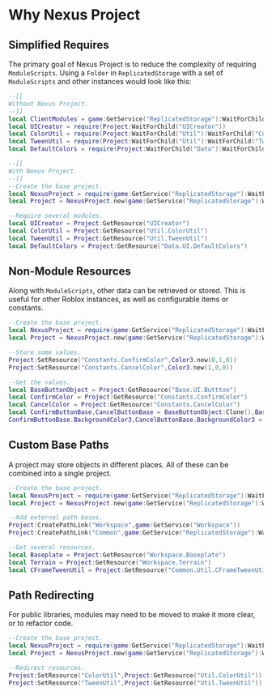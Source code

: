 # Why Nexus Project

## Simplified Requires
The primary goal of Nexus Project is to reduce
the complexity of requiring `ModuleScripts`.
Using a `Folder` in `ReplicatedStorage` with a
set of `ModuleScripts` and other instances would
look like this:

```lua
--[[
Without Nexus Project.
--]]
local ClientModules = game:GetService("ReplicatedStorage"):WaitForChild("ClientModules")
local UICreator = require(Project:WaitForChild("UICreator"))
local ColorUtil = require(Project:WaitForChild("Util"):WaitForChild("ColorUtil"))
local TweenUtil = require(Project:WaitForChild("Util"):WaitForChild("TweenUtil"))
local DefaultColors = require(Project:WaitForChild("Data"):WaitForChild("UI"):WaitForChild("DefaultColors"))

--[[
With Nexus Project.
--]]
--Create the base project.
local NexusProject = require(game:GetService("ReplicatedStorage"):WaitForChild("NexusProject"))
local Project = NexusProject.new(game:GetService("ReplicatedStorage"):WaitForChild("ClientModules"))

--Require several modules.
local UICreator = Project:GetResource("UICreator")
local ColorUtil = Project:GetResource("Util.ColorUtil")
local TweenUtil = Project:GetResource("Util.TweenUtil")
local DefaultColors = Project:GetResource("Data.UI.DefaultColors")
```

## Non-Module Resources
Along with `ModuleScripts`, other data can be
retrieved or stored. This is useful for other
Roblox instances, as well as configurable items
or constants.

```lua
--Create the base project.
local NexusProject = require(game:GetService("ReplicatedStorage"):WaitForChild("NexusProject"))
local Project = NexusProject.new(game:GetService("ReplicatedStorage"):WaitForChild("ClientModules"))

--Store some values.
Project:SetResource("Constants.ConfirmColor",Color3.new(0,1,0))
Project:SetResource("Constants.CancelColor",Color3.new(1,0,0))

--Get the values.
local BaseButtonObject = Project:GetResource("Base.UI.Buttton")
local ConfirmColor = Project:GetResource("Constants.ConfirmColor")
local CancelColor = Project:GetResource("Constants.CancelColor")
local ConfirmButtonBase,CancelButtonBase = BaseButtonObject:Clone(),BaseButtonObject:Clone()
ConfirmButtonBase.BackgroundColor3,CancelButtonBase.BackgroundColor3 = ConfirmColor,CancelColor
```

## Custom Base Paths
A project may store objects in different places.
All of these can be combined into a single project.

```lua
--Create the base project.
local NexusProject = require(game:GetService("ReplicatedStorage"):WaitForChild("NexusProject"))
local Project = NexusProject.new(game:GetService("ReplicatedStorage"):WaitForChild("ClientModules"))

--Add external path bases.
Project:CreatePathLink("Workspace",game:GetService("Workspace"))
Project:CreatePathLink("Common",game:GetService("ReplicatedStorage"):WaitForChild("CommonModules"))

--Get several resources.
local Baseplate = Project:GetResource("Workspace.Baseplate")
local Terrain = Project:GetResource("Workspace.Terrain")
local CFrameTweenUtil = Project:GetResource("Common.Util.CFrameTweenUtil")
```

## Path Redirecting
For public libraries, modules may need to be moved to
make it more clear, or to refactor code.

```lua
--Create the base project.
local NexusProject = require(game:GetService("ReplicatedStorage"):WaitForChild("NexusProject"))
local Project = NexusProject.new(game:GetService("ReplicatedStorage"):WaitForChild("ClientModules"))

--Redirect resources.
Project:SetResource("ColorUtil",Project:GetResource("Util.ColorUtil"))
Project:SetResource("TweenUtil",Project:GetResource("Util.TweenUtil"))
```